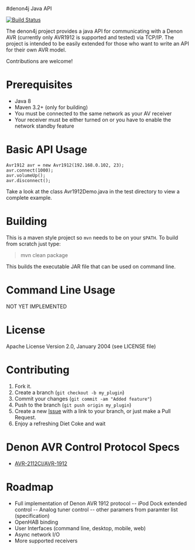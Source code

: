 #denon4j Java API

[![Build Status](https://travis-ci.org/stheves/denon4j.svg?branch=master)](https://travis-ci.org/stheves/denon4j)

The denon4j project provides a java API for communicating with a Denon AVR (currently only AVR1912 is supported and tested)
via TCP/IP. The project is intended to be easily extended for those who want to write an API for their own AVR model.

Contributions are welcome!

# Prerequisites

- Java 8
- Maven 3.2+ (only for building)
- You must be connected to the same network as your AV receiver
- Your receiver must be either turned on or you have to enable the network standby feature

# Basic API Usage

```
Avr1912 avr = new Avr1912(192.168.0.102, 23);
avr.connect(1000);
avr.volumeUp();
avr.disconnect();
```

Take a look at the class Avr1912Demo.java in the test directory to view a complete example.

# Building

This is a maven style project so `mvn` needs to be on your `$PATH`. To build
from scratch just type:

> mvn clean package

This builds the executable JAR file that can be used on command line.

# Command Line Usage

NOT YET IMPLEMENTED

# License

Apache License Version 2.0, January 2004 (see LICENSE file)

# Contributing

1. Fork it.
2. Create a branch (`git checkout -b my_plugin`)
3. Commit your changes (`git commit -am "Added feature"`)
4. Push to the branch (`git push origin my_plugin`)
5. Create a new [Issue](https://github.com/sath1982/denon4j/issues/new) with a link to your branch, or just make a Pull Request.
6. Enjoy a refreshing Diet Coke and wait

# Denon AVR Control Protocol Specs

- [AVR-2112CI/AVR-1912](denon-avr-1912-protokoll.pdf)

# Roadmap

- Full implementation of Denon AVR 1912 protocol
-- iPod Dock extended control
-- Analog tuner control
-- other paramers from paramter list (specification)
- OpenHAB binding
- User Interfaces (command line, desktop, mobile, web)
- Async network I/O
- More supported receivers
